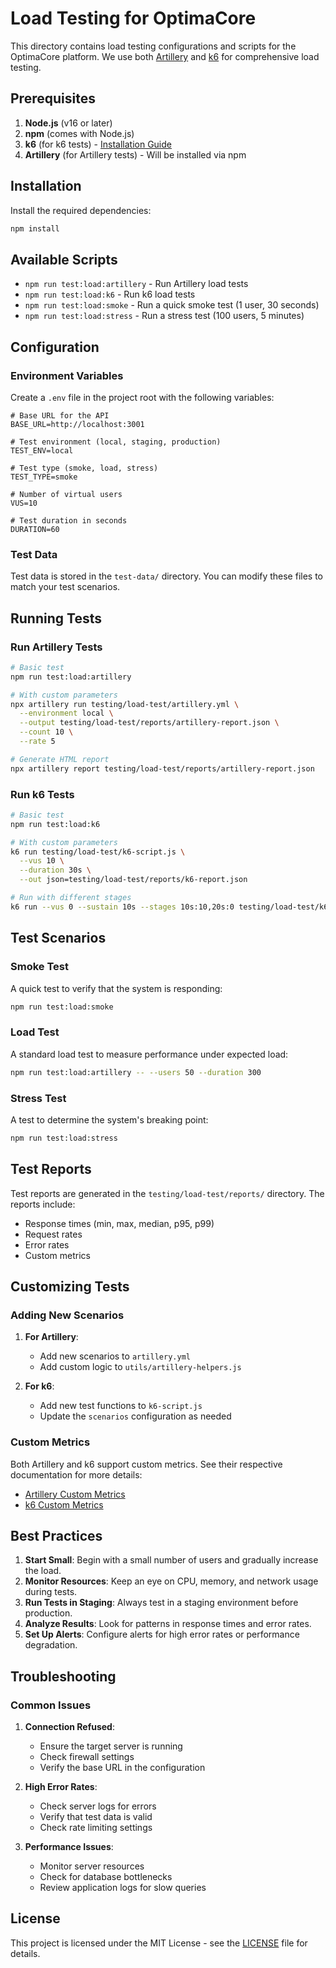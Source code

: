 # Load Testing for OptimaCore

This directory contains load testing configurations and scripts for the OptimaCore platform. We use both [Artillery](https://www.artillery.io/) and [k6](https://k6.io/) for comprehensive load testing.

## Prerequisites

1. **Node.js** (v16 or later)
2. **npm** (comes with Node.js)
3. **k6** (for k6 tests) - [Installation Guide](https://k6.io/docs/get-started/installation/)
4. **Artillery** (for Artillery tests) - Will be installed via npm

## Installation

Install the required dependencies:

```bash
npm install
```

## Available Scripts

- `npm run test:load:artillery` - Run Artillery load tests
- `npm run test:load:k6` - Run k6 load tests
- `npm run test:load:smoke` - Run a quick smoke test (1 user, 30 seconds)
- `npm run test:load:stress` - Run a stress test (100 users, 5 minutes)

## Configuration

### Environment Variables

Create a `.env` file in the project root with the following variables:

```env
# Base URL for the API
BASE_URL=http://localhost:3001

# Test environment (local, staging, production)
TEST_ENV=local

# Test type (smoke, load, stress)
TEST_TYPE=smoke

# Number of virtual users
VUS=10

# Test duration in seconds
DURATION=60
```

### Test Data

Test data is stored in the `test-data/` directory. You can modify these files to match your test scenarios.

## Running Tests

### Run Artillery Tests

```bash
# Basic test
npm run test:load:artillery

# With custom parameters
npx artillery run testing/load-test/artillery.yml \
  --environment local \
  --output testing/load-test/reports/artillery-report.json \
  --count 10 \
  --rate 5

# Generate HTML report
npx artillery report testing/load-test/reports/artillery-report.json
```

### Run k6 Tests

```bash
# Basic test
npm run test:load:k6

# With custom parameters
k6 run testing/load-test/k6-script.js \
  --vus 10 \
  --duration 30s \
  --out json=testing/load-test/reports/k6-report.json

# Run with different stages
k6 run --vus 0 --sustain 10s --stages 10s:10,20s:0 testing/load-test/k6-script.js
```

## Test Scenarios

### Smoke Test

A quick test to verify that the system is responding:

```bash
npm run test:load:smoke
```

### Load Test

A standard load test to measure performance under expected load:

```bash
npm run test:load:artillery -- --users 50 --duration 300
```

### Stress Test

A test to determine the system's breaking point:

```bash
npm run test:load:stress
```

## Test Reports

Test reports are generated in the `testing/load-test/reports/` directory. The reports include:

- Response times (min, max, median, p95, p99)
- Request rates
- Error rates
- Custom metrics

## Customizing Tests

### Adding New Scenarios

1. **For Artillery**:
   - Add new scenarios to `artillery.yml`
   - Add custom logic to `utils/artillery-helpers.js`

2. **For k6**:
   - Add new test functions to `k6-script.js`
   - Update the `scenarios` configuration as needed

### Custom Metrics

Both Artillery and k6 support custom metrics. See their respective documentation for more details:

- [Artillery Custom Metrics](https://www.artillery.io/docs/guides/guides/extension-apis#custom-metrics)
- [k6 Custom Metrics](https://k6.io/docs/using-k6/metrics/)

## Best Practices

1. **Start Small**: Begin with a small number of users and gradually increase the load.
2. **Monitor Resources**: Keep an eye on CPU, memory, and network usage during tests.
3. **Run Tests in Staging**: Always test in a staging environment before production.
4. **Analyze Results**: Look for patterns in response times and error rates.
5. **Set Up Alerts**: Configure alerts for high error rates or performance degradation.

## Troubleshooting

### Common Issues

1. **Connection Refused**:
   - Ensure the target server is running
   - Check firewall settings
   - Verify the base URL in the configuration

2. **High Error Rates**:
   - Check server logs for errors
   - Verify that test data is valid
   - Check rate limiting settings

3. **Performance Issues**:
   - Monitor server resources
   - Check for database bottlenecks
   - Review application logs for slow queries

## License

This project is licensed under the MIT License - see the [LICENSE](../LICENSE) file for details.
